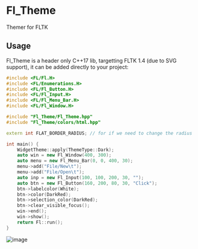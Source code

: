 # Fl_Theme
Themer for FLTK

## Usage
Fl_Theme is a header only C++17 lib, targetting FLTK 1.4 (due to SVG support), it can be added directly to your project:

```c++
#include <FL/Fl.H>
#include <FL/Enumerations.H>
#include <FL/Fl_Button.H>
#include <FL/Fl_Input.H>
#include <FL/Fl_Menu_Bar.H>
#include <FL/Fl_Window.H>

#include "Fl_Theme/Fl_Theme.hpp"
#include "Fl_Theme/colors/html.hpp"

extern int FLAT_BORDER_RADIUS; // for if we need to change the radius

int main() {
    WidgetTheme::apply(ThemeType::Dark);
    auto win = new Fl_Window(400, 300);
    auto menu = new Fl_Menu_Bar(0, 0, 400, 30);
    menu->add("File/New\t");
    menu->add("File/Open\t");
    auto inp = new Fl_Input(100, 100, 200, 30, "");
    auto btn = new Fl_Button(160, 200, 80, 30, "Click");
    btn->labelcolor(White);
    btn->color(DarkRed);
    btn->selection_color(DarkRed);
    btn->clear_visible_focus();
    win->end();
    win->show();
    return Fl::run();
}
```
![image](https://user-images.githubusercontent.com/37966791/164229389-dc52835f-2cd4-452b-8a40-8b26dd373a3c.png)
